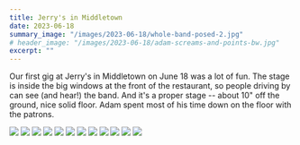 ```yaml
---
title: Jerry's in Middletown
date: 2023-06-18
summary_image: "/images/2023-06-18/whole-band-posed-2.jpg"
# header_image: "/images/2023-06-18/adam-screams-and-points-bw.jpg"
excerpt: ""
---
```


Our first gig at Jerry's in Middletown on June 18 was a lot of fun.
The stage is inside the big windows at the front of the restaurant, so people driving by can see (and hear!) the band.
And it's a proper stage -- about 10" off the ground, nice solid floor.
Adam spent most of his time down on the floor with the patrons.

<div class="gallery" data-columns="3">
  <img src="/images/2023-06-18/whole-band-posed-2.jpg">
  <img src="/images/2023-06-18/chalkboard.jpg">
  <img src="/images/2023-06-18/empty-stage.jpg">
  <img src="/images/2023-06-18/mark-fiddles-with-knobs.jpg">
  <img src="/images/2023-06-18/john-laughing.jpg">
  <img src="/images/2023-06-18/mike-side-eye.jpg">
  <img src="/images/2023-06-18/ed-focused.jpg">
  <img src="/images/2023-06-18/john-fast-as-f--k.jpg">
  <img src="/images/2023-06-18/mark-grimmace.jpg">
	<img src="/images/2023-06-18/ed-drums-on-keyboard.jpg">
  <img src="/images/2023-06-18/mixer.jpg">
	<img src="/images/2023-06-18/adam-normal-singing.jpg">
</div>


